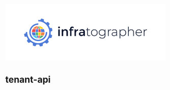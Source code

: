 ![logo](https://github.com/infratographer/website/blob/main/source/theme/assets/pictures/logo.jpg?raw=true)
# tenant-api
